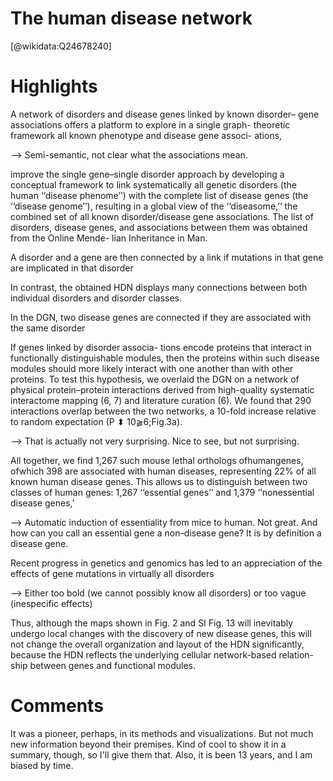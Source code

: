 
The human disease network
=========================
  
  [@wikidata:Q24678240]  

# Highlights

A network of disorders and disease genes linked by known disorder– gene associations offers a platform to explore in a single graph- theoretic framework all known phenotype and disease gene associ- ations,

--> Semi-semantic, not clear what the associations mean.

improve the single gene–single disorder approach by developing a conceptual framework to link systematically all genetic disorders (the human ‘‘disease phenome’’) with the complete list of disease genes (the ‘‘disease genome’’), resulting in a global view of the ‘‘diseasome,’’ the combined set of all known disorder/disease gene associations. The list of disorders, disease genes, and associations between them was obtained from the Online Mende- lian Inheritance in Man.

A disorder and a gene are then connected by a link if mutations in that gene are implicated in that disorder

In contrast, the obtained HDN displays many connections between both individual disorders and disorder classes.

In the DGN, two disease genes are connected if they are associated with the same disorder

If genes linked by disorder associa- tions encode proteins that interact in functionally distinguishable modules, then the proteins within such disease modules should more likely interact with one another than with other proteins. To test this hypothesis, we overlaid the DGN on a network of physical protein–protein interactions derived from high-quality systematic interactome mapping (6, 7) and literature curation (6). We found that 290 interactions overlap between the two networks, a 10-fold increase relative to random expectation (P ⬍ 10⫺6;Fig.3a).

--> That is actually not very surprising. Nice to see, but not surprising.

All together, we find 1,267 such mouse lethal orthologs ofhumangenes, ofwhich 398 are associated with human diseases, representing 22% of all known human disease genes. This allows us to distinguish between two classes of human genes: 1,267 ‘‘essential genes’’ and 1,379 ‘‘nonessential disease genes,’

--> Automatic induction of essentiality from mice to human. Not great. And how can you call an essential gene a non-disease gene? It is by definition a disease gene. 

Recent progress in genetics and genomics has led to an appreciation of the effects of gene mutations in virtually all disorders

--> Either too bold (we cannot possibly know all disorders) or too vague (inespecific effects)

Thus, although the maps shown in Fig. 2 and SI Fig. 13 will inevitably undergo local changes with the discovery of new disease genes, this will not change the overall organization and layout of the HDN significantly, because the HDN reflects the underlying cellular network-based relation- ship between genes and functional modules.

# Comments

It was a pioneer, perhaps, in its methods and visualizations. But not much new information beyond their premises. Kind of cool to show it in a summary, though, so I'll give them that. Also, it is been 13 years, and I am biased by time.